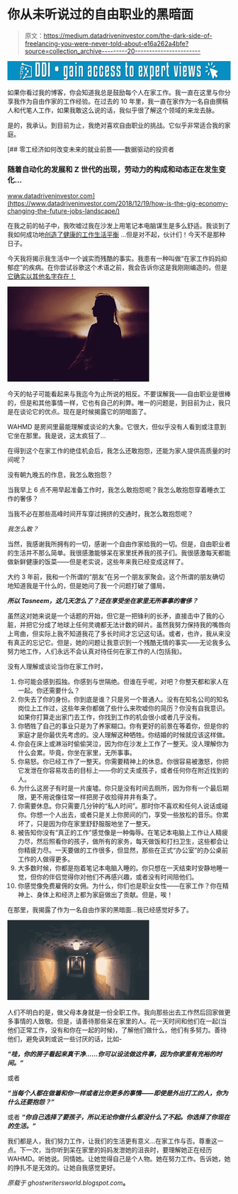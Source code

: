 # 你从未听说过的自由职业的黑暗面

> 原文：<https://medium.datadriveninvestor.com/the-dark-side-of-freelancing-you-were-never-told-about-e16a262a4bfe?source=collection_archive---------20----------------------->

[![](img/e01f6d66dd1a59fe3cc3ef1a419d3b56.png)](http://www.track.datadriveninvestor.com/1B9E)

如果你看过我的博客，你会知道我总是鼓励每个人在家工作。我一直在这里与你分享我作为自由作家的工作经验。在过去的 10 年里，我一直在家作为一名自由撰稿人和代笔人工作，如果我敢这么说的话，我似乎很了解这个领域的来龙去脉。

是的，我承认。到目前为止，我绝对喜欢自由职业的挑战。它似乎非常适合我的家庭。

[](https://www.datadriveninvestor.com/2018/12/19/how-is-the-gig-economy-changing-the-future-jobs-landscape/) [## 零工经济如何改变未来的就业前景——数据驱动的投资者

### 随着自动化的发展和 Z 世代的出现，劳动力的构成和动态正在发生变化…

www.datadriveninvestor.com](https://www.datadriveninvestor.com/2018/12/19/how-is-the-gig-economy-changing-the-future-jobs-landscape/) 

在我之前的帖子中，我吹嘘过我在沙发上用笔记本电脑谋生是多么舒适。我谈到了我如何成功地[创造了健康的工作生活平衡](https://ghostwritersworld.blogspot.com/2013/07/thestory-of-content-freelance-writer-it.html) …但是对不起，伙计们！今天不是那种日子。

今天我将揭示我生活中一个诚实而残酷的事实。我患有一种叫做“在家工作妈妈抑郁症”的疾病。在你尝试谷歌这个术语之前，我会告诉你这是我刚刚编造的。但是[它确实以其他名字存在！](https://www.huffpost.com/entry/working-from-home-mental-health_n_5afd88e2e4b0a59b4e014602)

![](img/29da8423ecf90f582acbc079d5434078.png)

今天的帖子可能看起来与我迄今为止所说的相反。不要误解我——自由职业是很棒的，但是和其他事情一样，它也有自己的利弊。唯一的问题是，到目前为止，我只是在谈论它的优点。现在是时候揭露它的阴暗面了。

WAHMD 是房间里最能理解或谈论的大象。它很大，但似乎没有人看到或注意到它坐在那里。我是说，这太疯狂了…

在得到这个在家工作的绝佳机会后，我怎么还敢抱怨，还能为家人提供高质量的时间呢？

没有朝九晚五的作息，我怎么敢抱怨？

当我早上 6 点不用早起准备工作时，我怎么敢抱怨呢？我怎么敢抱怨穿着睡衣工作的奢侈？

当我不必在那些高峰时间开车穿过拥挤的交通时，我怎么敢抱怨呢？

*我怎么敢？*

当然，我感谢我所拥有的一切，感谢一个自由作家给我的一切。但是，自由职业者的生活并不那么简单。我很感激能够呆在家里抚养我的孩子们。我很感激每天都能做新鲜健康的饭菜——但是老实说，这些年来我已经变成这样了。

大约 3 年前，我和一个所谓的“朋友”在另一个朋友家聚会。这个所谓的朋友确切地知道我是干什么的，但是她问了我一个问题打破了僵局，

***所以 Tasneem，这几天怎么了？还在享受坐在家里无所事事的奢侈？***

虽然这对她来说是一个话题的开始，但它是一把锋利的长矛，直接击中了我的心脏，并把它分成了地球上任何灵魂都无法计数的碎片。虽然我努力保持我的嘴唇向上弯曲，但实际上我不知道我花了多长时间才忘记这句话。或者，也许，我从来没有真正的忘记它。但是，她的问题让我意识到一个残酷无情的事实——无论我多么努力地工作，人们永远不会认真对待任何在家工作的人(包括我)。

没有人理解或谈论当你在家工作时，

1.  你可能会感到孤独。你感到与世隔绝。但谁在乎呢，对吧？你整天都和家人在一起。你还需要什么？
2.  你失去了你的身份。你到底是谁？只是另一个普通人。没有在知名公司的知名岗位上工作过，这些年来你都做了些什么来吹嘘你的简历？你没有自我意识。如果你打算走出家门去工作，你找到工作的机会很小或者几乎没有。
3.  你牺牲了自己的事业只是为了养家糊口。你有更好的前景在等着你，但是你的家庭才是你最优先考虑的。没人理解这种牺牲。你结婚的时候就应该这样做。
4.  你会在床上或淋浴时偷偷哭泣，因为你在沙发上工作了一整天。没人理解你为什么会累。毕竟，你坐在家里，无所事事。
5.  你易怒。你已经工作了一整天。你需要精神上的休息。你很容易被激怒，你把它发泄在你容易攻击的目标上——你的丈夫或孩子，或者任何你在附近找到的人。
6.  为什么这房子有时是一片废墟。你只是没有时间去厕所，因为你有一个最后期限，更不用说像往常一样把房子收拾得井井有条了。
7.  你需要休息。你只需要几分钟的“私人时间”。那时你不喜欢和任何人说话或碰你。你想一个人出去，或者只是关上你房间的门，享受一些放松的音乐。你累坏了，只是因为你在家里舒舒服服地坐了一整天。
8.  被告知你没有“真正的工作”感觉像是一种侮辱。在笔记本电脑上工作让人精疲力尽，然后照看你的孩子，做所有的家务，每天做饭和打扫卫生，这些都会让你精疲力尽。一天要做的工作很多，但显然，那些在正式“办公室”的办公桌前工作的人做得更多。
9.  大多数时候，你都是抱着笔记本电脑入睡的。你只想在一天结束时安静地睡一觉，但你的伴侣觉得你对他们不再感兴趣，或者没有时间陪他们。
10.  你感觉像免费雇佣的女佣。为什么，你们也是职业女性——在家工作？你在精神上、身体上和经济上都为家庭做出了贡献。但是，唉！

在那里，我揭露了作为一名自由作家的黑暗面…我已经感觉好多了。

![](img/24270a81026caddd757386c5c3b1f4c1.png)

人们不明白的是，做父母本身就是一份全职工作。我向那些出去工作然后回家做更多事情的人致敬。但是，请善待那些呆在家里的人。花一天时间和他们在一起(当他们正常工作，没有和你在一起的时候)，了解他们做什么，他们有多努力。善待他们，避免讽刺或说一些讨厌的话，比如-

***“哇，你的房子看起来真干净……你可以设法做这件事，因为你家里有充裕的时间。”***

或者

***“当每个人都在做着和你一样或者比你更多的事情——即使是外出打工的人，你为什么还要抱怨？”***

或者
***“你自己选择了要孩子，所以无论你做什么都没什么了不起。你选择了你现在的生活。”***

我们都是人，我们努力工作，让我们的生活更有意义…在家工作与否。尊重这一点。下一次，当你听到呆在家里的妈妈发泄她的沮丧时，要理解她正在经历 WAHMD。听她说。同情她。让她觉得自己是个人物。她在努力工作。告诉她，她的挣扎不是无效的。让她自我感觉更好。

*原载于 ghostwritersworld.blogspot.com*[](https://ghostwritersworld.blogspot.com/2019/04/the-dark-side-of-freelancing-you-were.html)**。**